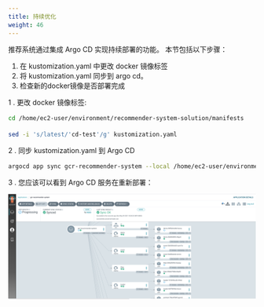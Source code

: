 ```yaml
---
title: 持续优化
weight: 46
---
```


推荐系统通过集成 Argo CD 实现持续部署的功能。 本节包括以下步骤： 
1. 在 kustomization.yaml 中更改 docker 镜像标签 
2. 将 kustomization.yaml 同步到 argo cd。 
3. 检查新的docker镜像是否部署完成
   
1 . 更改 docker 镜像标签:
```sh
cd /home/ec2-user/environment/recommender-system-solution/manifests

sed -i 's/latest/'cd-test'/g' kustomization.yaml
```

2 . 同步 kustomization.yaml 到 Argo CD

```sh
argocd app sync gcr-recommender-system --local /home/ec2-user/environment/recommender-system-solution/manifests
```

3 . 您应该可以看到 Argo CD 服务在重新部署： 

![CD Test](/images/cd-test.png)




